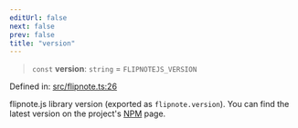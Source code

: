 ```yaml
---
editUrl: false
next: false
prev: false
title: "version"
---
```


> `const` **version**: `string` = `FLIPNOTEJS_VERSION`

Defined in: [src/flipnote.ts:26](https://github.com/jaames/flipnote.js/blob/a8a7e56268fb7f3a0039ade6ddc69a607deedd27/src/flipnote.ts#L26)

flipnote.js library version (exported as `flipnote.version`).
You can find the latest version on the project's [NPM](https://www.npmjs.com/package/flipnote.js) page.

